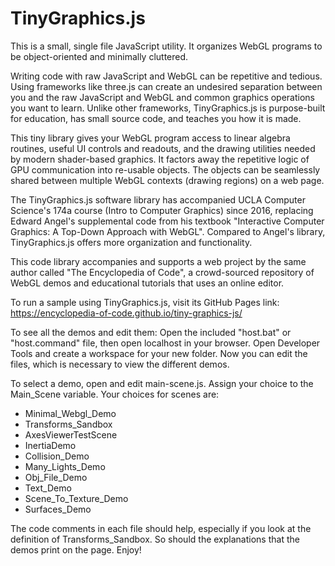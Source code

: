 # TinyGraphics.js

This is a small, single file JavaScript utility. It organizes WebGL programs to be object-oriented and minimally
cluttered.

Writing code with raw JavaScript and WebGL can be repetitive and tedious. Using frameworks like three.js can create an
undesired separation between you and the raw JavaScript and WebGL and common graphics operations you want to learn.
Unlike other frameworks, TinyGraphics.js is purpose-built for education, has small source code, and teaches you how it
is made.

This tiny library gives your WebGL program access to linear algebra routines, useful UI controls and readouts, and the
drawing utilities needed by modern shader-based graphics. It factors away the repetitive logic of GPU communication into
re-usable objects. The objects can be seamlessly shared between multiple WebGL contexts (drawing regions) on a web page.

The TinyGraphics.js software library has accompanied UCLA Computer Science's 174a course (Intro to Computer Graphics)
since 2016, replacing Edward Angel's supplemental code from his textbook "Interactive Computer Graphics: A Top-Down
Approach with WebGL". Compared to Angel's library, TinyGraphics.js offers more organization and functionality.

This code library accompanies and supports a web project by the same author called "The Encyclopedia of Code", a
crowd-sourced repository of WebGL demos and educational tutorials that uses an online editor.

To run a sample using TinyGraphics.js, visit its GitHub Pages
link: https://encyclopedia-of-code.github.io/tiny-graphics-js/

To see all the demos and edit them:  Open the included "host.bat" or "host.command" file, then open localhost in your
browser. Open Developer Tools and create a workspace for your new folder. Now you can edit the files, which is necessary
to view the different demos.

To select a demo, open and edit main-scene.js. Assign your choice to the Main_Scene variable. Your choices for scenes
are:

* Minimal_Webgl_Demo
* Transforms_Sandbox
* AxesViewerTestScene
* InertiaDemo
* Collision_Demo
* Many_Lights_Demo
* Obj_File_Demo
* Text_Demo
* Scene_To_Texture_Demo
* Surfaces_Demo

The code comments in each file should help, especially if you look at the definition of Transforms_Sandbox. So should
the explanations that the demos print on the page. Enjoy!
